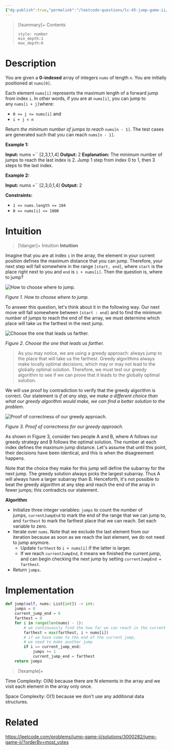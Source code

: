 ```yaml
---
{"dg-publish":true,"permalink":"/leetcode-questions/lc-45-jump-game-ii/","title":"LC 45. Jump Game II","tags":["greedy","lc-medium"]}
---
```



>[!summary]+ Contents
>```toc
>style: number
>min_depth:1
>max_depth:6
>```

# Description
You are given a **0-indexed** array of integers `nums` of length `n`. You are initially positioned at `nums[0]`.

Each element `nums[i]` represents the maximum length of a forward jump from index `i`. In other words, if you are at `nums[i]`, you can jump to any `nums[i + j]`where:

-   `0 <= j <= nums[i]` and
-   `i + j < n`

Return _the minimum number of jumps to reach_ `nums[n - 1]`. The test cases are generated such that you can reach `nums[n - 1]`.

**Example 1:**

**Input:** nums =`` [2,3,1,1,4]
**Output:** 2
**Explanation:** The minimum number of jumps to reach the last index is 2. Jump 1 step from index 0 to 1, then 3 steps to the last index.

**Example 2:**

**Input:** nums =`` [2,3,0,1,4]
**Output:** 2

**Constraints:**

-   `1 <= nums.length <= 104`
-   `0 <= nums[i] <= 1000`

# Intuition

>[!danger]+ Intuition
**Intuition**

Imagine that you are at index `i` in the array, the element in your current position defines the maximum distance that you can jump. Therefore, your next step will fall somewhere in the range `[start, end]`, where `start` is the place right next to you and `end` is `i + nums[i]`. Then the question is, where to jump?

![How to choose where to jump.](https://leetcode.com/problems/jump-game-ii/solutions/3000282/Figures/45/45-Page-1.png)

_Figure 1. How to choose where to jump._

To answer this question, let's think about it in the following way. Our next move will fall somewhere between `[start : end]` and to find the minimum number of jumps to reach the end of the array, we must determine which place will take us the farthest in the next jump.

![Choose the one that leads us farther.](https://leetcode.com/problems/jump-game-ii/solutions/3000282/Figures/45/45-Page-2.png)

_Figure 2. Choose the one that leads us farther._

> As you may notice, we are using a greedy approach: always jump to the place that will take us the farthest. Greedy algorithms always make locally optimal decisions, which may or may not lead to the globally optimal solution. Therefore, we must test our greedy algorithm to see if we can prove that it leads to the globally optimal solution.

We will use proof by contradiction to verify that the greedy algorithm is correct. Our statement is _if at any step, we make a different choice than what our greedy algorithm would make, we can find a better solution to the problem_.

![Proof of correctness of our greedy approach.](https://leetcode.com/problems/jump-game-ii/solutions/3000282/Figures/45/45-Page-3-new.png)

_Figure 3. Proof of correctness for our greedy approach._

As shown in Figure 3, consider two people A and B, where A follows our greedy strategy and B follows the optimal solution. The number at each index defines the maximum jump distance. Let's assume that until this point, their decisions have been identical, and this is when the disagreement happens.

Note that the choice they make for this jump will define the subarray for the next jump. The greedy solution always picks the largest subarray. Thus A will always have a larger subarray than B. Henceforth, it's not possible to beat the greedy algorithm at any step and reach the end of the array in fewer jumps; this contradicts our statement.

**Algorithm**

- Initialize three integer variables: `jumps` to count the number of jumps, `currentJumpEnd` to mark the end of the range that we can jump to, and `farthest` to mark the farthest place that we can reach. Set each variable to zero.
- Iterate over `nums`. Note that we exclude the last element from our iteration because as soon as we reach the last element, we do not need to jump anymore.
    -   Update `farthest` to `i + nums[i]` if the latter is larger.
    -   If we reach `currentJumpEnd`, it means we finished the current jump, and can begin checking the next jump by setting `currentJumpEnd = farthest`.
-   Return `jumps`.
# Implementation
```python
def jump(self, nums: List[int]) -> int:
	jumps = 0
	current_jump_end = 0
	farthest = 0
	for i in range(len(nums) - 1):
		# we continuously find the how far we can reach in the current jump
		farthest = max(farthest, i + nums[i])
		# if we have come to the end of the current jump,
		# we need to make another jump
		if i == current_jump_end:
			jumps += 1
			current_jump_end = farthest
	return jumps
```

>[!example]+ 

Time Complexity: O(N) because there are N elements in the array and we visit each element in the array only once.

Space Complexity: O(1) because we don't use any additional data structures.

# Related
https://leetcode.com/problems/jump-game-ii/solutions/3000282/jump-game-ii/?orderBy=most_votes